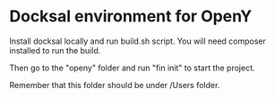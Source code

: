 # Docksal environment for OpenY

Install docksal locally and run build.sh script. You will need composer installed to run the build.

Then go to the "openy" folder and run "fin init" to start the project.

Remember that this folder should be under /Users folder.

